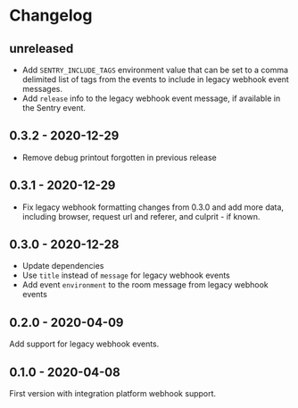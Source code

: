 # Changelog

## unreleased

* Add `SENTRY_INCLUDE_TAGS` environment value that can be set to a comma delimited
  list of tags from the events to include in legacy webhook event messages.
* Add `release` info to the legacy webhook event message, if available in the Sentry event.

## 0.3.2 - 2020-12-29

* Remove debug printout forgotten in previous release

## 0.3.1 - 2020-12-29

* Fix legacy webhook formatting changes from 0.3.0 and add more data,
  including browser, request url and referer, and culprit - if known.

## 0.3.0 - 2020-12-28

* Update dependencies
* Use `title` instead of `message` for legacy webhook events
* Add event `environment` to the room message from legacy webhook events

## 0.2.0 - 2020-04-09

Add support for legacy webhook events.

## 0.1.0 - 2020-04-08

First version with integration platform webhook support.
